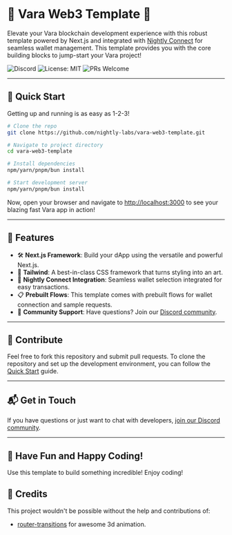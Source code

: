 # 🌟 Vara Web3 Template 🌟

Elevate your Vara blockchain development experience with this robust template powered by Next.js and integrated with [Nightly Connect](https://connect.nightly.app/docs/) for seamless wallet management. This template provides you with the core building blocks to jump-start your Vara project!

![Discord](https://img.shields.io/discord/7nhFHA6yZq?color=7389D8&logo=discord&logoColor=ffffff)
![License: MIT](https://img.shields.io/badge/License-MIT-yellow.svg)
![PRs Welcome](https://img.shields.io/badge/PRs-welcome-brightgreen.svg?style=flat-square)

---

## 🚀 Quick Start

Getting up and running is as easy as 1-2-3!

```bash
# Clone the repo
git clone https://github.com/nightly-labs/vara-web3-template.git

# Navigate to project directory
cd vara-web3-template

# Install dependencies
npm/yarn/pnpm/bun install

# Start development server
npm/yarn/pnpm/bun install

```

Now, open your browser and navigate to [http://localhost:3000](http://localhost:3000) to see your blazing fast Vara app in action!

---

## 🎨 Features

- 🛠 **Next.js Framework**: Build your dApp using the versatile and powerful Next.js.
- 🎨 **Tailwind**: A best-in-class CSS framework that turns styling into an art.
- 🔐 **Nightly Connect Integration**: Seamless wallet selection integrated for easy transactions.
- 📋 **Prebuilt Flows**: This template comes with prebuilt flows for wallet connection and sample requests.
- 🤝 **Community Support**: Have questions? Join our [Discord community](https://discord.com/invite/7nhFHA6yZq).

---

## 🖖 Contribute

Feel free to fork this repository and submit pull requests. To clone the repository and set up the development environment, you can follow the [Quick Start](#-quick-start) guide.

---

## 📬 Get in Touch

If you have questions or just want to chat with developers, [join our Discord community](https://discord.com/invite/7nhFHA6yZq).

---

## 🎉 Have Fun and Happy Coding!

Use this template to build something incredible! Enjoy coding!

## 🙏 Credits

This project wouldn't be possible without the help and contributions of:

- [router-transitions](https://codesandbox.io/s/router-transitions-7kohn) for awesome 3d animation.
